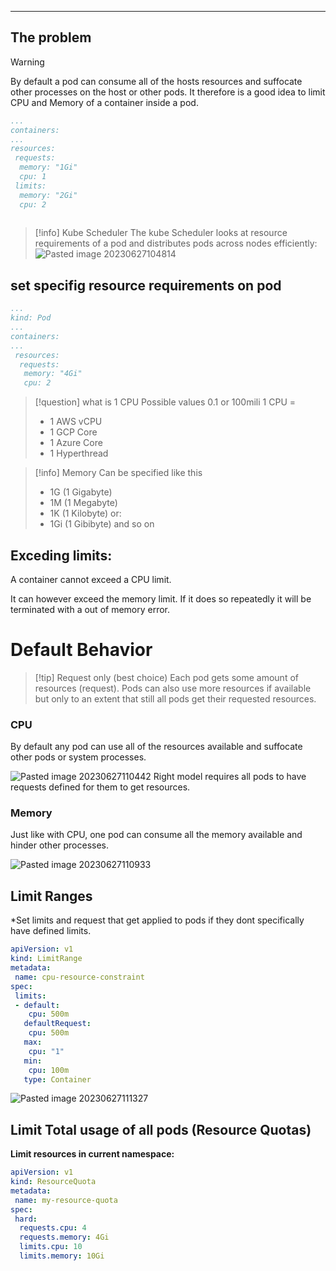 ****

## The problem
>[!warning]
>By default a pod can consume all of the hosts resources and suffocate other processes on the host or other pods.
>It therefore is a good idea to limit CPU and Memory of a container inside a pod.
>```yaml
>...
>containers:
>...
> resources:
>  requests:
>   memory: "1Gi"
>   cpu: 1
>  limits:
>   memory: "2Gi"
>   cpu: 2
>  
>```


>[!info] Kube Scheduler
>The kube Scheduler looks at resource requirements of a pod and distributes pods across nodes efficiently:
>![Pasted image 20230627104814](Pasted%20image%2020230627104814.png)


## set specifig resource requirements on pod

```yaml
...
kind: Pod
...
containers:
...
 resources:
  requests:
   memory: "4Gi"
   cpu: 2
```

>[!question] what is 1 CPU
>Possible values 0.1 or 100mili
>1 CPU = 
>- 1 AWS vCPU
>- 1 GCP Core
>- 1 Azure Core
>- 1 Hyperthread

>[!info] Memory
>Can be specified like this
>- 1G (1 Gigabyte)
>- 1M (1 Megabyte)
>- 1K (1 Kilobyte)
>or:
>- 1Gi (1 Gibibyte) and so on

## Exceding limits:

A container cannot exceed a CPU limit.

It can however exceed the memory limit.
If it does so repeatedly it will be terminated with a out of memory error.

# Default Behavior

>[!tip] Request only (best choice)
>Each pod gets some amount of resources (request).
>Pods can also use more resources if available but only to an extent that still all pods get their requested resources.

### CPU

By default any pod can use all of the resources available and suffocate other pods or system processes.

![Pasted image 20230627110442](Pasted%20image%2020230627110442.png)
Right model requires all pods to have requests defined for them to get resources.

### Memory

Just like with CPU, one pod can consume all the memory available and hinder other processes.

![Pasted image 20230627110933](Pasted%20image%2020230627110933.png)



## Limit Ranges

*Set limits and request that get applied to pods if they dont specifically have defined limits.

```yaml
apiVersion: v1
kind: LimitRange
metadata:
 name: cpu-resource-constraint
spec:
 limits:
 - default:
    cpu: 500m
   defaultRequest:
    cpu: 500m
   max:
    cpu: "1"
   min:
    cpu: 100m
   type: Container
```

![Pasted image 20230627111327](Pasted%20image%2020230627111327.png)
## Limit Total usage of all pods (Resource Quotas)

**Limit resources in current namespace:**

```yaml
apiVersion: v1
kind: ResourceQuota
metadata:
 name: my-resource-quota
spec:
 hard:
  requests.cpu: 4
  requests.memory: 4Gi
  limits.cpu: 10
  limits.memory: 10Gi